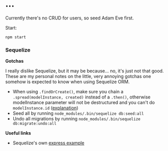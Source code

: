 # ...

Currently there's no CRUD for users, so seed Adam Eve first.

Start:

```
npm start
```

### Sequelize

__Gotchas__

I really dislike Sequelize, but it may be because... no, it's just not that good. These are my personal notes on the little, very annoying gotchas one somehow is expected to know when using Sequelize ORM.

* When using `.findOrCreate()`, make sure you chain a `.spread(modelInstance, created)` instead of a `.then()`, otherwise modelInstance parameter will not be destructured and you can't do `modelInstance.id` ([explanation](https://github.com/sequelize/sequelize/issues/3865))
* Seed all by running `node_modules/.bin/sequelize db:seed:all`
* Undo all migrations by running `node_modules/.bin/sequelize db:migrate:undo:all`

__Useful links__

* Sequelize's own [express example](https://github.com/sequelize/express-example)